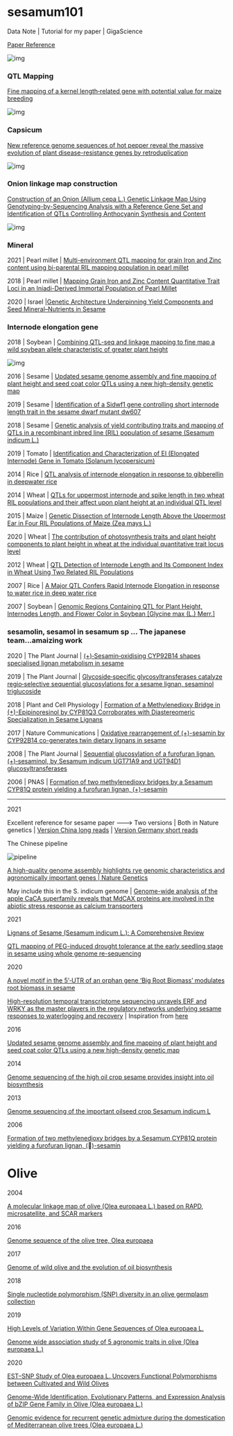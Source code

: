 # sesamum101



Data Note | Tutorial for my paper | GigaScience


[Paper Reference](https://academic.oup.com/gigascience/article/10/4/giab027/6237163?searchresult=1)



![img](https://oup.silverchair-cdn.com/oup/backfile/Content_public/Journal/gigascience/10/4/10.1093_gigascience_giab027/1/m_giab027fig3.jpeg?Expires=1623438881&Signature=gP~CVr2nDc6zzW3XeiLPYCJrkckPKfKFDjC7CiroSc5k2OE5L8yPYvqDF4js2ereN2TbKlJ990OWtWxE9frBqY4RhCBdVZH-kfOuG0WXxGiGrjp8yZA6lstEZgpIStL~dF~8QXYtSH7guywcEXNhZEZF985KntBRzwy3E4zynQtLDMQr43zUibIHnne8ymoq98VRP83GHL-NYzaf~2jSRcqRE9bJhDzta5XY8RZeA2Tpf7tvQUPXqs9YNAvoI5qW7y~89fcMsEoz-2ovdWNYk2-6BSqj2jYBSU5q6eioq~L7DxfmdLzQfAcIF5u3P3N4qp4G6dnODw1qBc8NhfcJEA__&Key-Pair-Id=APKAIE5G5CRDK6RD3PGA)



### QTL Mapping


[Fine mapping of a kernel length‑related gene with potential value for maize breeding](https://link.springer.com/epdf/10.1007/s00122-020-03749-z?sharing_token=VqVWEkLqaVFrk0vlWT-szfe4RwlQNchNByi7wbcMAY4UCpT2N65xjFjixhSV8FGphtwC5khxREa6MG0grewEknFzlqZKp0ci2HRtRYsyJAdJatoHOOsilE3cOY_bt1UvExyoMepEyE57yyvH78fJpYLe9ctKnbp3qS3fNhe2VWA%3D)


![img](https://media.springernature.com/lw685/springer-static/image/art%3A10.1007%2Fs00122-020-03749-z/MediaObjects/122_2020_3749_Fig1_HTML.png?as=webp)

### Capsicum


[New reference genome sequences of hot pepper reveal the massive evolution of plant disease-resistance genes by retroduplication](https://genomebiology.biomedcentral.com/articles/10.1186/s13059-017-1341-9)


![img](https://media.springernature.com/full/springer-static/image/art%3A10.1186%2Fs13059-017-1341-9/MediaObjects/13059_2017_1341_Fig1_HTML.gif?as=webp)



### Onion linkage map construction


[Construction of an Onion (Allium cepa L.) Genetic Linkage Map Using Genotyping-by-Sequencing Analysis with a Reference Gene Set and Identification of QTLs Controlling Anthocyanin Synthesis and Content](https://www.mdpi.com/2223-7747/9/5/616/htm)


![img](https://www.mdpi.com/plants/plants-09-00616/article_deploy/html/images/plants-09-00616-g002a.png)

### Mineral 


2021 | Pearl millet | [Multi-environment QTL mapping for grain Iron and Zinc content using bi-parental RIL mapping population in pearl millet](https://www.frontiersin.org/articles/10.3389/fpls.2021.659789/abstract)

2018 | Pearl millet | [Mapping Grain Iron and Zinc Content Quantitative Trait Loci in an Iniadi-Derived Immortal Population of Pearl Millet](https://www.mdpi.com/2073-4425/9/5/248)


2020 | Israel |[Genetic Architecture Underpinning Yield Components and Seed Mineral–Nutrients in Sesame](https://www.mdpi.com/2073-4425/11/10/1221/htm)



### Internode elongation gene


2018 | Soybean | [Combining QTL-seq and linkage mapping to fine map a wild soybean allele characteristic of greater plant height](https://bmcgenomics.biomedcentral.com/articles/10.1186/s12864-018-4582-4)


![img](https://media.springernature.com/full/springer-static/image/art%3A10.1186%2Fs12864-018-4582-4/MediaObjects/12864_2018_4582_Fig1_HTML.gif?as=webp)

2016 | Sesame | [Updated sesame genome assembly and fine mapping of plant height and seed coat color QTLs using a new high-density genetic map](https://bmcgenomics.biomedcentral.com/articles/10.1186/s12864-015-2316-4#Sec8)



2019  | Sesame | [Identification of a Sidwf1 gene controlling short internode length trait in the sesame dwarf mutant dw607](https://link.springer.com/article/10.1007/s00122-019-03441-x)


2018 | Sesame | [Genetic analysis of yield contributing traits and mapping of QTLs in a recombinant inbred line (RIL) population of sesame (Sesamum indicum L.)](http://ejplantbreeding.org/index.php/EJPB/article/view/2592)



2019 | Tomato | [Identification and Characterization of EI (Elongated Internode) Gene in Tomato (Solanum lycopersicum)](https://www.mdpi.com/1422-0067/20/9/2204)

2014 | Rice | [QTL analysis of internode elongation in response to gibberellin in deepwater rice ](https://academic.oup.com/aobpla/article/doi/10.1093/aobpla/plu028/158543)

2014 | Wheat | [QTLs for uppermost internode and spike length in two wheat RIL populations and their affect upon plant height at an individual QTL level](https://link.springer.com/article/10.1007/s10681-014-1156-7#Sec2)



2015 | Maize | [Genetic Dissection of Internode Length Above the Uppermost Ear in Four RIL Populations of Maize (Zea mays L.)](https://academic.oup.com/g3journal/article/5/2/281/6025322?login=true)





2020 | Wheat | [The contribution of photosynthesis traits and plant height components to plant height in wheat at the individual quantitative trait locus level](https://www.nature.com/articles/s41598-020-69138-0)

2012 | Wheat | [QTL Detection of Internode Length and Its Component Index in Wheat Using Two Related RIL Populations](https://link.springer.com/article/10.1556/CRC.2012.0002)



2007 | Rice | [A Major QTL Confers Rapid Internode Elongation in response to water rice in deep water rice](https://www.jstage.jst.go.jp/article/jsbbs/57/4/57_4_305/_pdf)


2007 | Soybean | [Genomic Regions Containing QTL for Plant Height, Internodes Length, and Flower Color in Soybean [Glycine max (L.) Merr.]](https://www.jstor.org/stable/4608808?seq=1#metadata_info_tab_contents)


### sesamolin, sesamol in sesamum sp ... The japanese team...amaizing work



2020 | The Plant Journal | [(+)‐Sesamin‐oxidising CYP92B14 shapes specialised lignan metabolism in sesame](https://onlinelibrary.wiley.com/doi/full/10.1111/tpj.14989)


2019 | The Plant Journal | [Glycoside‐specific glycosyltransferases catalyze regio‐selective sequential glucosylations for a sesame lignan, sesaminol triglucoside](https://onlinelibrary.wiley.com/doi/full/10.1111/tpj.14586)

2018 | Plant and Cell Physiology | [Formation of a Methylenedioxy Bridge in (+)-Epipinoresinol by CYP81Q3 Corroborates with Diastereomeric Specialization in Sesame Lignans](https://academic.oup.com/pcp/article/59/11/2278/5062626?login=true)

2017 | Nature Communications | [Oxidative rearrangement of (+)-sesamin by CYP92B14 co-generates twin dietary lignans in sesame](https://www.nature.com/articles/s41467-017-02053-7)

2008 | The Plant Journal | [Sequential glucosylation of a furofuran lignan, (+)‐sesaminol, by Sesamum indicum UGT71A9 and UGT94D1 glucosyltransferases](https://onlinelibrary.wiley.com/doi/10.1111/j.1365-313X.2008.03428.x?utm_source=TrendMD&utm_medium=cpc&utm_campaign=The_Plant_Journal_TrendMD_0&sid=WOL_tmd1b)


2006 | PNAS | [Formation of two methylenedioxy bridges by a Sesamum CYP81Q protein yielding a furofuran lignan, (+)-sesamin](https://www.pnas.org/content/103/26/10116.short)

-----------------------------------------------------------------------------------------------------------------------------------


2021


 Excellent reference for sesame paper ---> Two versions | Both in Nature genetics | [Version China long reads](https://www.nature.com/articles/s41588-021-00808-z.pdf) | [Version Germany short reads](https://www.nature.com/articles/s41588-021-00807-0.pdf)
 
 
 
 The Chinese pipeline
 
 ![pipeline](https://media.springernature.com/full/springer-static/esm/art%3A10.1038%2Fs41588-021-00808-z/MediaObjects/41588_2021_808_Fig8_ESM.jpg?as=webp)
 
 
 
 
 
 
 
 
 
 
 
 
 
 
 
 
 
 
 
 [A high-quality genome assembly highlights rye genomic characteristics and agronomically important genes | Nature Genetics](https://www.nature.com/articles/s41588-021-00808-z)


May include this in the S. indicum genome | [Genome-wide analysis of the apple CaCA superfamily reveals that MdCAX proteins are involved in the abiotic stress response as calcium transporters](https://link.springer.com/article/10.1186/s12870-021-02866-1)


2021



[Lignans of Sesame (Sesamum indicum L.): A Comprehensive Review](https://www.mdpi.com/1420-3049/26/4/883)


[QTL mapping of PEG-induced drought tolerance at the early seedling stage in sesame using whole genome re-sequencing](https://journals.plos.org/plosone/article?id=10.1371/journal.pone.0247681)

2020 

[A novel motif in the 5’‐UTR of an orphan gene ‘Big Root Biomass’ modulates root biomass in sesame](https://onlinelibrary.wiley.com/doi/abs/10.1111/pbi.13531)

[High-resolution temporal transcriptome sequencing unravels ERF and WRKY as the master players in the regulatory networks underlying sesame responses to waterlogging and recovery](https://www.sciencedirect.com/science/article/pii/S0888754320320206) | Inspiration from [here](http://www.plantcell.org/content/31/5/974)


2016 



[Updated sesame genome assembly and fine mapping of plant height and seed coat color QTLs using a new high-density genetic map](https://bmcgenomics.biomedcentral.com/articles/10.1186/s12864-015-2316-4)


2014 


[Genome sequencing of the high oil crop sesame provides insight into oil biosynthesis](https://genomebiology.biomedcentral.com/articles/10.1186/gb-2014-15-2-r39)


2013 



[Genome sequencing of the important oilseed crop Sesamum indicum L](https://genomebiology.biomedcentral.com/articles/10.1186/gb-2013-14-1-401)


2006


[Formation of two methylenedioxy bridges by a Sesamum CYP81Q protein yielding a furofuran lignan, ()-sesamin](https://www.pnas.org/content/pnas/103/26/10116.full.pdf)

# Olive

2004


[A molecular linkage map of olive (Olea europaea L.) based on RAPD, microsatellite, and SCAR markers](https://cdnsciencepub.com/doi/10.1139/g03-091)

2016 

[Genome sequence of the olive tree, Olea europaea](https://academic.oup.com/gigascience/article/5/1/s13742-016-0134-5/2720990)




2017

[Genome of wild olive and the evolution of oil biosynthesis](https://www.pnas.org/content/114/44/E9413)



2018

[Single nucleotide polymorphism (SNP) diversity in an olive germplasm collection](https://www.actahort.org/books/1199/1199_5.htm)




2019

[High Levels of Variation Within Gene Sequences of Olea europaea L.](https://www.frontiersin.org/articles/10.3389/fpls.2018.01932/full)


[Genome wide association study of 5 agronomic traits in olive (Olea europaea L.)](https://www.nature.com/articles/s41598-019-55338-w)





2020


[EST–SNP Study of Olea europaea L. Uncovers Functional Polymorphisms between Cultivated and Wild Olives](https://www.mdpi.com/2073-4425/11/8/916)




[Genome-Wide Identification, Evolutionary Patterns, and Expression Analysis of bZIP Gene Family in Olive (Olea europaea L.)](https://www.mdpi.com/2073-4425/11/5/510)





[Genomic evidence for recurrent genetic admixture during the domestication of Mediterranean olive trees (Olea europaea L.)](https://bmcbiol.biomedcentral.com/articles/10.1186/s12915-020-00881-6)

